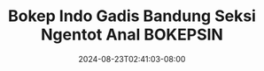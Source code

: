 --- 
title: "Bokep Indo Gadis Bandung Seksi Ngentot Anal  BOKEPSIN"
description: "streaming bokeh Bokep Indo Gadis Bandung Seksi Ngentot Anal  BOKEPSIN yandek durasi panjang baru"
date: 2024-08-23T02:41:03-08:00
file_code: "btnwktytp6zl"
draft: false
cover: "5z433usa5a0v1jw1.jpg"
tags: ["Bokep", "Indo", "Gadis", "Bandung", "Seksi", "Ngentot", "Anal", "BOKEPSIN", "bokep-indo", "bokep-viral", "bokep-ig"]
length: 980
fld_id: "1483139"
foldername: "Anal indo"
categories: ["Anal indo"]
views: 0
---